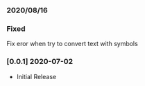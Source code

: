 ### 2020/08/16
### Fixed
Fix eror when try to convert text with symbols

### [0.0.1] 2020-07-02
* Initial Release
